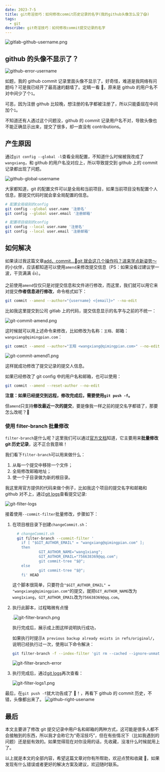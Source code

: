 ```yaml
---
date: 2023-7-5
title: git奇淫技巧：如何修改commit历史记录的名字(我的github头像怎么没了😱)
tags:
  - git
describe: git奇淫技巧：如何修改commit提交记录的名字
---
```


![gitlab-github-username.png](./images/gitlab-github-username.png)

## github 的头像不显示了？

![github-error-username](./images/github-error-usename.png)

如题，我的 github commit 记录里面头像不显示了。好奇怪，难道是我网络有问题吗？可是我已经开了最高速的翻墙了。定睛一看 👀，原来是 github 的用户名不对中间少了个`1`。

可恶，因为注册 github 比较晚，想注册的名字都被注册了，所以只能委屈在中间加个`1`。

不知道还有人遇过这个问题没，github 的 commit 记录用户名不对，导致头像也不能正确显示出来，提交了很多，却一直没有 contributions。

## 产生原因

通过`git config --global -l`查看全局配置，不知道什么时候被我改成了`wangxiang`，和 github 的用户名没对应上，所以导致提交到 github 上的 commit 记录都出现了问题。

![github-global-username](./images/github-global-usename.png)

大家都知道，git 的配置文件可以是全局和当前项目，如果当前项目没有配置个人信息，那提交代码时就会拿全局配置的信息。

```bash
# 配置全局级别的config
git config --global user.name '注册名'
git config --global user.email '注册邮箱'
```

```bash
# 配置项目级别的config
git config --local user.name '注册名'
git config --local user.email '注册邮箱'
```

## 如何解决

如果读过我这篇文章[add、commit...👀git 就会这几个操作吗？进来学点新姿势～](https://juejin.cn/post/7228869305549537336#heading-5)的小伙伴，应该都知道可以使用`amend`来修改提交信息（PS：如果没看过建议学一波，干货满满 👍）。

之前使用`amend`仅仅只是对提交信息和文件进行修改，而这里，我们就可以用它来对提交**作者信息进行修改**，命令格式如下：

```bash
git commit --amend --author="{username} <{email}>" --no-edit
```

比如我这里提交到公司 gitlab 上的代码，提交信息显示的名字与之前的不统一：

![git-commit-amend.png](./images/git-commit-amend.png)

这时候就可以用上述命令来修改，比如修改为名称：`王翔`、邮箱：`wangxiang@qimingpian.com`：

```bash
git commit --amend --author="王翔 <wangxiang@qimingpian.com>" --no-edit
```

![git-commit-amend1.png](./images/git-commit-amend1.png)

这样就成功修改了提交记录的提交人信息。

如果已经修改了 git config 中的用户名和邮箱，也可以使用：

```bash
git commit --amend --reset-author --no-edit
```

**注意：如果已经提交到远程，修改完成后，需要使用`git push -f`。**

但`amend`只支持**修改最近一次的提交**，要是像我一样之前的提交名字都错了，那要怎么改呢？🤔

### 使用 filter-branch 批量修改

`filter-branch`是什么呢？这里我们可以通过[官方文档](https://git-scm.com/book/zh/v2/Git-%E5%B7%A5%E5%85%B7-%E9%87%8D%E5%86%99%E5%8E%86%E5%8F%B2#_%E6%A0%B8%E6%AD%A6%E5%99%A8%E7%BA%A7%E9%80%89%E9%A1%B9filter_branch)知道，它主要用来**批量修改 git 历史记录**，这不正合我意嘛！

我们看下`filter-branch`可以用来做什么：

1. 从每一个提交中移除一个文件；
2. 全局修改邮箱地址；
3. 使一个子目录做为新的根目录。

我这里用官方提供的代码来做个例子，比如我这个项目的提交名字和邮箱和 github 对不上，通过[git logs](https://juejin.cn/post/7228869305549537336#heading-11)查看提交记录:

![git-filter-logs](./images/git-filter-logs.png)

接着使用`--commit-filter`批量修改，步骤如下：

1. 在项目根目录下创建`changeCommit.sh`：

   ```bash
     # changeCommit.sh
     git filter-branch --commit-filter '
       if [ "$GIT_AUTHOR_EMAIL" = "wangxiang@qimingpian.com" ];
       then
               GIT_AUTHOR_NAME="wang1xiang";
               GIT_AUTHOR_EMAIL="756638369@qq.com";
               git commit-tree "$@";
       else
               git commit-tree "$@";
       fi' HEAD
   ```

   这个脚本很简单，只要符合`"$GIT_AUTHOR_EMAIL" = "wangxiang@qimingpian.com"`的提交，就把`GIT_AUTHOR_NAME`改为`wang1xiang`，`GIT_AUTHOR_EMAIL`改为`756638369@qq.com`。

2. 执行此脚本，过程略微有点慢

   .![git-filter-branch.png](./images/git-filter-branch.png)

   执行完成后，展示成上图这样说明执行成功，

   如果执行时提示`A previous backup already exists in refs/original/`，说明已经执行过一次，使用以下命令解决：

   ```bash
   git filter-branch -f --index-filter 'git rm --cached --ignore-unmatch Rakefile' HEAD

   ```

   ![git-filter-branch-error](./images/git-filter-branch-error.png)

3. 执行完成后，通过[git logs](https://juejin.cn/post/7228869305549537336#heading-11)再次查看：

   ![git-filter-logs1.png](./images/git-filter-logs1.png)

最后，在`git push -f`就大功告成了 🎉！，再看下 github 的 commit 历史，不错，头像都出来了。
![github-right-usename](./images/github-right-usename.png)

## 最后

本文主要讲了修改 git 提交记录中用户名和邮箱的两种方式，这可能是很多人都不会接触到的东西，所以我才会称它为“奇淫技巧”，但在有些情况下（比如我遇到的问题）还是挺有效的。如果觉得现在对你没用的话，先收藏，没准什么时候就用上了。

以上就是本文的全部内容，希望这篇文章对你有所帮助，欢迎点赞和收藏 🙏，如果发现有什么错误或者更好的解决方案及建议，欢迎随时联系。

